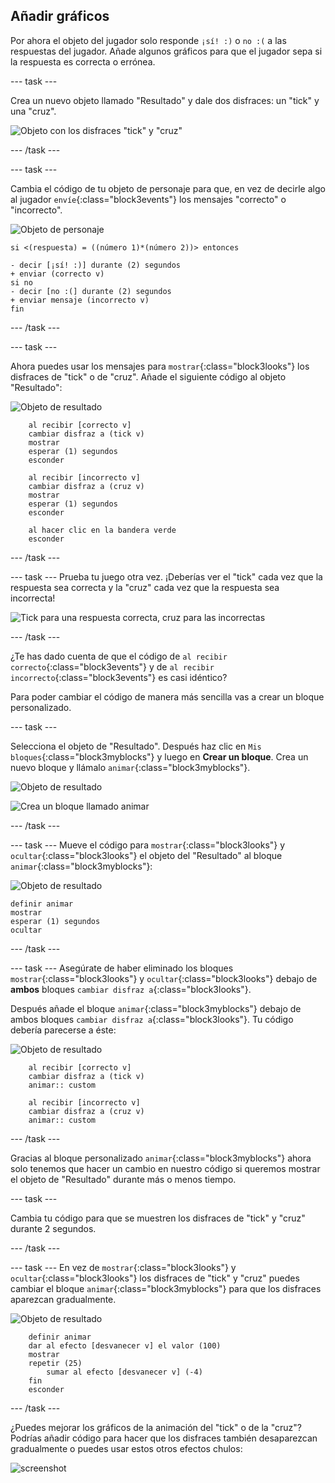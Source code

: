 ## Añadir gráficos

Por ahora el objeto del jugador solo responde `¡sí! :)` o `no :(` a las respuestas del jugador. Añade algunos gráficos para que el jugador sepa si la respuesta es correcta o errónea.

--- task ---

Crea un nuevo objeto llamado "Resultado" y dale dos disfraces: un "tick" y una "cruz".

![Objeto con los disfraces "tick" y "cruz"](images/brain-result.png)

--- /task ---

--- task ---

Cambia el código de tu objeto de personaje para que, en vez de decirle algo al jugador `envíe`{:class="block3events"} los mensajes "correcto" o "incorrecto".

![Objeto de personaje](images/giga-sprite.png)

```blocks3
si <(respuesta) = ((número 1)*(número 2))> entonces

- decir [¡sí! :)] durante (2) segundos
+ enviar (correcto v)
si no
- decir [no :(] durante (2) segundos
+ enviar mensaje (incorrecto v)
fin
```

--- /task ---

--- task ---

Ahora puedes usar los mensajes para `mostrar`{:class="block3looks"} los disfraces de "tick" o de "cruz". Añade el siguiente código al objeto "Resultado":

![Objeto de resultado](images/result-sprite.png)

```blocks3
    al recibir [correcto v]
    cambiar disfraz a (tick v)
    mostrar
    esperar (1) segundos
    esconder

    al recibir [incorrecto v]
    cambiar disfraz a (cruz v)
    mostrar
    esperar (1) segundos
    esconder

    al hacer clic en la bandera verde
    esconder
```

--- /task ---

--- task --- Prueba tu juego otra vez. ¡Deberías ver el "tick" cada vez que la respuesta sea correcta y la "cruz" cada vez que la respuesta sea incorrecta!

![Tick para una respuesta correcta, cruz para las incorrectas](images/brain-test-answer.png)

--- /task ---

¿Te has dado cuenta de que el código de `al recibir correcto`{:class="block3events"} y de `al recibir incorrecto`{:class="block3events"} es casi idéntico?

Para poder cambiar el código de manera más sencilla vas a crear un bloque personalizado.

--- task ---

Selecciona el objeto de "Resultado". Después haz clic en `Mis bloques`{:class="block3myblocks"} y luego en **Crear un bloque**. Crea un nuevo bloque y llámalo `animar`{:class="block3myblocks"}.

![Objeto de resultado](images/result-sprite.png)

![Crea un bloque llamado animar](images/brain-animate-function.png)

--- /task ---

--- task --- Mueve el código para `mostrar`{:class="block3looks"} y `ocultar`{:class="block3looks"} el objeto del "Resultado" al bloque `animar`{:class="block3myblocks"}:

![Objeto de resultado](images/result-sprite.png)

```blocks3
definir animar
mostrar
esperar (1) segundos
ocultar
```

--- /task ---

--- task --- Asegúrate de haber eliminado los bloques `mostrar`{:class="block3looks"} y `ocultar`{:class="block3looks"} debajo de **ambos** bloques `cambiar disfraz a`{:class="block3looks"}.

Después añade el bloque `animar`{:class="block3myblocks"} debajo de ambos bloques `cambiar disfraz a`{:class="block3looks"}. Tu código debería parecerse a éste:

![Objeto de resultado](images/result-sprite.png)

```blocks3
    al recibir [correcto v]
    cambiar disfraz a (tick v)
    animar:: custom

    al recibir [incorrecto v]
    cambiar disfraz a (cruz v)
    animar:: custom
```

--- /task ---

Gracias al bloque personalizado `animar`{:class="block3myblocks"} ahora solo tenemos que hacer un cambio en nuestro código si queremos mostrar el objeto de "Resultado" durante más o menos tiempo.

--- task ---

Cambia tu código para que se muestren los disfraces de "tick" y "cruz" durante 2 segundos.

--- /task ---

--- task --- En vez de `mostrar`{:class="block3looks"} y `ocultar`{:class="block3looks"} los disfraces de "tick" y "cruz" puedes cambiar el bloque `animar`{:class="block3myblocks"} para que los disfraces aparezcan gradualmente.

![Objeto de resultado](images/result-sprite.png)

```blocks3
    definir animar
    dar al efecto [desvanecer v] el valor (100)
    mostrar
    repetir (25)
        sumar al efecto [desvanecer v] (-4)
    fin
    esconder
```

--- /task ---

¿Puedes mejorar los gráficos de la animación del "tick" o de la "cruz"? Podrías añadir código para hacer que los disfraces también desaparezcan gradualmente o puedes usar estos otros efectos chulos:

![screenshot](images/brain-effects.png)